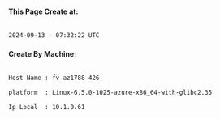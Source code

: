 
   
#### This Page Create at:

```bash

2024-09-13 - 07:32:22 UTC

```

#### Create By Machine:

```bash

Host Name : fv-az1788-426

platform  : Linux-6.5.0-1025-azure-x86_64-with-glibc2.35

Ip Local  : 10.1.0.61

```

